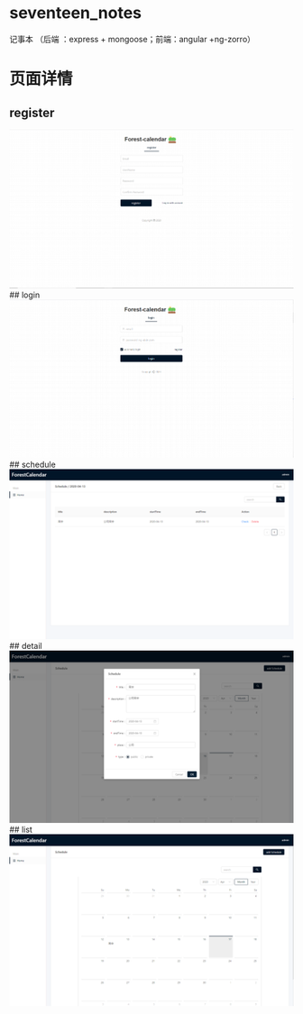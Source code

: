 # seventeen_notes
记事本 （后端 ：express + mongoose；前端：angular +ng-zorro）

# 页面详情
 ## register
 <img src="https://github.com/wushuxuan/seventeen_notes/blob/master/images/register.png" />
 ## login 
 <img src="https://github.com/wushuxuan/seventeen_notes/blob/master/images/login.png"/>
 ## schedule 
 <img src="https://github.com/wushuxuan/seventeen_notes/blob/master/images/schedule.png"/>
  ## detail 
 <img src="https://github.com/wushuxuan/seventeen_notes/blob/master/images/detail.png"/>
   ## list
 <img src="https://github.com/wushuxuan/seventeen_notes/blob/master/images/list.png" />
 
 
